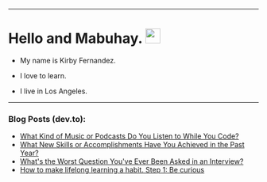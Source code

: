 
<img src="https://komarev.com/ghpvc/?username=kirbygit&style=flat-square&color=blue" alt=""/>

---
<h1>
  Hello and Mabuhay.
  <img src="https://media.giphy.com/media/hvRJCLFzcasrR4ia7z/giphy.gif" width="30px"/>
</h1>

- My name is Kirby Fernandez.

- I love to learn.

- I live in Los Angeles.

---

### Blog Posts (dev.to):
<!-- BLOG-POST-LIST:START -->
- [What Kind of Music or Podcasts Do You Listen to While You Code?](https://dev.to/codenewbieteam/what-kind-of-music-or-podcasts-do-you-listen-to-while-you-code-13hn)
- [What New Skills or Accomplishments Have You Achieved in the Past Year?](https://dev.to/codenewbieteam/what-new-skills-or-accomplishments-have-you-achieved-in-the-past-year-3ph1)
- [What&#39;s the Worst Question You&#39;ve Ever Been Asked in an Interview?](https://dev.to/codenewbieteam/whats-the-worst-question-youve-ever-been-asked-in-an-interview-1891)
- [How to make lifelong learning a habit. Step 1: Be curious](https://dev.to/ben/how-to-make-lifelong-learning-a-habit-step-1-be-curious-d9i)
<!-- BLOG-POST-LIST:END -->
